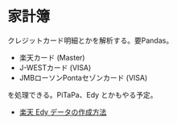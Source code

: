 # 家計簿

クレジットカード明細とかを解析する。要Pandas。

- 楽天カード (Master)
- J-WESTカード (VISA)
- JMBローソンPontaセゾンカード (VISA)

を処理できる。PiTaPa、Edy とかもやる予定。

- [楽天 Edy データの作成方法](docs/edy.md)
